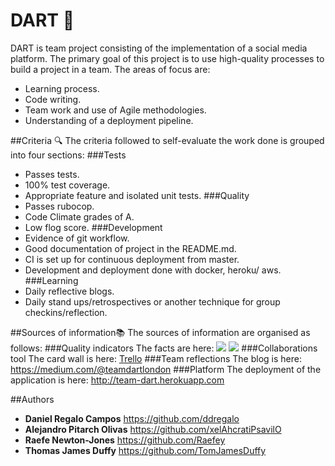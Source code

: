 # DART 🎯
DART is team project consisting of the implementation of a social media platform.
The primary goal of this project is to use high-quality processes to build a project in a team.
The areas of focus are:
* Learning process.
* Code writing.
* Team work and use of Agile methodologies.
* Understanding of a deployment pipeline.

##Criteria 🔍
The criteria followed to self-evaluate the work done is grouped into four sections:
###Tests
* Passes tests.
* 100% test coverage.
* Appropriate feature and isolated unit tests.
###Quality
* Passes rubocop.
* Code Climate grades of A.
* Low flog score.
###Development
* Evidence of git workflow.
* Good documentation of project in the README.md.
* CI is set up for continuous deployment from master.
* Development and deployment done with docker, heroku/ aws.
###Learning
* Daily reflective blogs.
* Daily stand ups/retrospectives or another technique for group checkins/reflection.

##Sources of information📚
The sources of information are organised as follows:
###Quality indicators
The facts are here:
<a href="https://codeclimate.com/github/TomJamesDuffy/acebook-dart/maintainability"><img src="https://api.codeclimate.com/v1/badges/59c24b47dcc4c27c480a/maintainability" /></a>
<a href="https://codeclimate.com/github/TomJamesDuffy/acebook-dart/test_coverage"><img src="https://api.codeclimate.com/v1/badges/59c24b47dcc4c27c480a/test_coverage" /></a>
###Collaborations tool
The card wall is here: [Trello](https://trello.com/b/rehxDBbM/dartbook)
###Team reflections
The blog is here:
https://medium.com/@teamdartlondon
###Platform
The deployment of the application is here:
http://team-dart.herokuapp.com

##Authors
* **Daniel Regalo Campos**
https://github.com/ddregalo
* **Alejandro Pitarch Olivas**
https://github.com/xelAhcratiPsavilO
* **Raefe Newton-Jones**
https://github.com/Raefey
* **Thomas James Duffy**
https://github.com/TomJamesDuffy
<!--

[You can find the engineering project outline here.](https://github.com/makersacademy/course/tree/master/engineering_projects/rails)



## Set-Up
To set-up imagemagick package using brew (in command line): brew install imagemagick

## How to contribute to this project
See [CONTRIBUTING.md](CONTRIBUTING.md)

## Quickstart

First, clone this repository. Then:

```bash
> bundle install
> bin/rails db:create
> bin/rails db:migrate

> bundle exec rspec # Run the tests to ensure it works
> bin/rails server # Start the server at localhost:3000
``` -->
